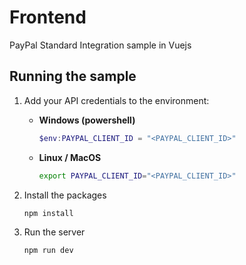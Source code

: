 # Frontend

PayPal Standard Integration sample in Vuejs

## Running the sample

1. Add your API credentials to the environment:

    - **Windows (powershell)**

        ```powershell
        $env:PAYPAL_CLIENT_ID = "<PAYPAL_CLIENT_ID>"
        ```

    - **Linux / MacOS**

        ```bash
        export PAYPAL_CLIENT_ID="<PAYPAL_CLIENT_ID>"
        ```

2. Install the packages

    ```sh
    npm install
    ```

3. Run the server

    ```sh
    npm run dev
    ```
